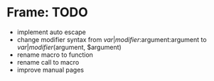 # Frame: TODO

- implement auto escape
- change modifier syntax from $var|modifier:$argument:argument to $var|modifier($argument, $argument)
- rename macro to function
- rename call to macro 
- improve manual pages
